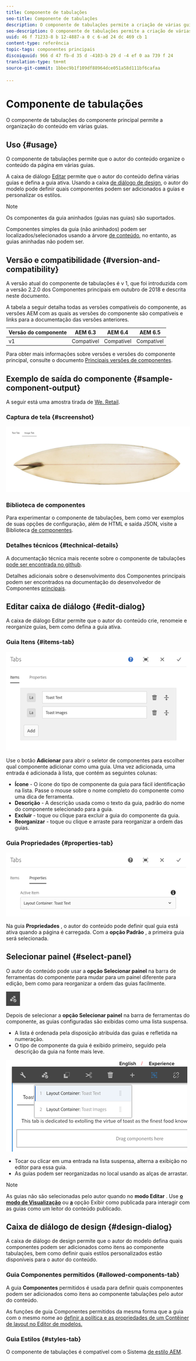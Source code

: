 ```yaml
---
title: Componente de tabulações
seo-title: Componente de tabulações
description: O componente de tabulações permite a criação de várias guias para organizar o conteúdo em uma página.
seo-description: O componente de tabulações permite a criação de várias guias para organizar o conteúdo em uma página.
uuid: 46 f 71233-8 b 12-4887-a 0 c 6-ad 24 dc 469 cb 1
content-type: referência
topic-tags: componentes principais
discoiquuid: 966 d 47 fb-d 35 d -4103-b 29 d -4 ef 0 aa 739 f 24
translation-type: tm+mt
source-git-commit: 1bbec9b1f109df88964dce051a58d111bf6cafaa

---
```



# Componente de tabulações

O componente de tabulações do componente principal permite a organização do conteúdo em várias guias.

## Uso {#usage}

O componente de tabulações permite que o autor do conteúdo organize o conteúdo da página em várias guias.

A caixa de diálogo [Editar](#edit-dialog) permite que o autor do conteúdo defina várias guias e defina a guia ativa. Usando a caixa [de diálogo de design](#design-dialog), o autor do modelo pode definir quais componentes podem ser adicionados a guias e personalizar os estilos.

>[!NOTE]
>
>Os componentes da guia aninhados (guias nas guias) são suportados.
>
>Componentes simples da guia (não aninhados) podem ser localizados/selecionados usando a árvore [de conteúdo](https://helpx.adobe.com/experience-manager/6-5/sites/authoring/using/author-environment-tools.html), no entanto, as guias aninhadas não podem ser.

## Versão e compatibilidade {#version-and-compatibility}

A versão atual do componente de tabulações é v 1, que foi introduzida com a versão 2.2.0 dos Componentes principais em outubro de 2018 e descrita neste documento.

A tabela a seguir detalha todas as versões compatíveis do componente, as versões AEM com as quais as versões do componente são compatíveis e links para a documentação das versões anteriores.

| Versão do componente | AEM 6.3 | AEM 6.4 | AEM 6.5 |
|--- |--- |--- |--- |
| v1 | Compatível | Compatível | Compatível |

Para obter mais informações sobre versões e versões do componente principal, consulte o documento [Principais versões de componentes](versions.md).

## Exemplo de saída do componente {#sample-component-output}

A seguir está uma amostra tirada de [We. Retail](https://helpx.adobe.com/experience-manager/6-5/sites/developing/using/we-retail.html).

### Captura de tela {#screenshot}

![](assets/screenshot_2018-11-28at142504.png)

### Biblioteca de componentes

Para experimentar o componente de tabulações, bem como ver exemplos de suas opções de configuração, além de HTML e saída JSON, visite a Biblioteca [de componentes](http://opensource.adobe.com/aem-core-wcm-components/library/tabs.html).

### Detalhes técnicos {#technical-details}

A documentação técnica mais recente sobre o componente de tabulações [pode ser encontrada no github](https://github.com/adobe/aem-core-wcm-components/blob/master/content/src/content/jcr_root/apps/core/wcm/components/tabs/v1/tabs).

Detalhes adicionais sobre o desenvolvimento dos Componentes principais podem ser encontrados na documentação do desenvolvedor de Componentes [principais](developing.md).

## Editar caixa de diálogo {#edit-dialog}

A caixa de diálogo Editar permite que o autor do conteúdo crie, renomeie e reorganize guias, bem como defina a guia ativa.

### Guia Itens {#items-tab}

![](assets/screenshot_2018-10-11at153557.png)

Use o botão **Adicionar** para abrir o seletor de componentes para escolher qual componente adicionar como uma guia. Uma vez adicionada, uma entrada é adicionada à lista, que contém as seguintes colunas:

* **Ícone** - O ícone do tipo de componente da guia para fácil identificação na lista. Passe o mouse sobre o nome completo do componente como uma dica de ferramenta.
* **Descrição** - A descrição usada como o texto da guia, padrão do nome do componente selecionado para a guia.
* **Excluir** - toque ou clique para excluir a guia do componente da guia.
* **Reorganizar** - toque ou clique e arraste para reorganizar a ordem das guias.

### Guia Propriedades {#properties-tab}

![](assets/screenshot_2018-10-19at140646.png)

Na guia **Propriedades** , o autor do conteúdo pode definir qual guia está ativa quando a página é carregada. Com a **opção Padrão** , a primeira guia será selecionada.

## Selecionar painel {#select-panel}

O autor do conteúdo pode usar a **opção Selecionar painel** na barra de ferramentas do componente para mudar para um painel diferente para edição, bem como para reorganizar a ordem das guias facilmente.

![](assets/screenshot_2018-10-11at165417.png)

Depois de selecionar a **opção Selecionar painel** na barra de ferramentas do componente, as guias configuradas são exibidas como uma lista suspensa.

* A lista é ordenada pela disposição atribuída das guias e refletida na numeração.
* O tipo de componente da guia é exibido primeiro, seguido pela descrição da guia na fonte mais leve.

![](assets/screenshot_2018-10-11at165154.png)

* Tocar ou clicar em uma entrada na lista suspensa, alterna a exibição no editor para essa guia.
* As guias podem ser reorganizadas no local usando as alças de arrastar.

>[!NOTE]
>
>As guias não são selecionadas pelo autor quando no **modo Editar** . Use [**o modo de Visualização**](https://helpx.adobe.com/experience-manager/6-5/sites/authoring/using/editing-content.html) ou **[a](https://helpx.adobe.com/experience-manager/6-5/sites/authoring/using/editing-content.html)** opção Exibir como publicada para interagir com as guias como um leitor do conteúdo publicado.

## Caixa de diálogo de design {#design-dialog}

A caixa de diálogo de design permite que o autor do modelo defina quais componentes podem ser adicionados como itens ao componente tabulações, bem como definir quais estilos personalizados estão disponíveis para o autor do conteúdo.

### Guia Componentes permitidos {#allowed-components-tab}

A guia **Componentes** permitidos é usada para definir quais componentes podem ser adicionados como itens ao componente tabulações pelo autor do conteúdo.

As funções de guia Componentes permitidos da mesma forma que a guia com o mesmo nome ao [definir a política e as propriedades de um Contêiner de layout no Editor de modelos.](https://helpx.adobe.com/experience-manager/6-5/sites/authoring/using/templates.html)

### Guia Estilos {#styles-tab}

O componente de tabulações é compatível com o Sistema [de estilo AEM](authoring.md#component-styling).
